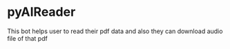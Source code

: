 # pyAIReader
This bot helps user to read their pdf data and also they can download audio file of that pdf

